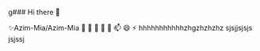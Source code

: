 g### Hi there 👋

✨Azim-Mia/Azim-Mia 
 🔭 
🌱 
👯 
🤔 
💬 
📫 
😄 
⚡ 
hhhhhhhhhhhzhgzhzhzhz
sjsjjsjsjs
jsjssj
